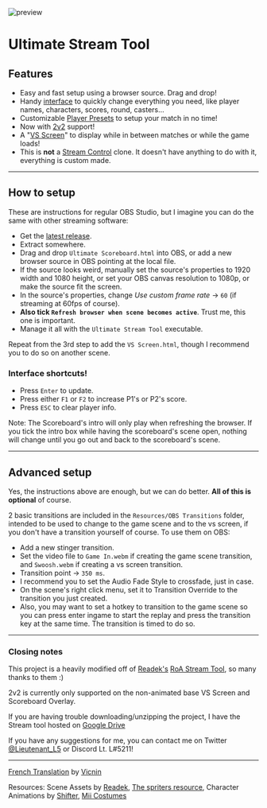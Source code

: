 ![preview](https://i.imgur.com/N4CCAiq.png)
# Ultimate Stream Tool

## Features
- Easy and fast setup using a browser source. Drag and drop!
- Handy [interface](https://i.imgur.com/xB2h476.png) to quickly change everything you need, like player names, characters, scores, round, casters...
- Customizable [Player Presets](https://imgur.com/a/oT8uh5a) to setup your match in no time!
- Now with [2v2](https://imgur.com/a/Ip3Ge3h) support!
- A "[VS Screen](https://imgur.com/OMIo4q3)" to display while in between matches or while the game loads!
- This is **not** a [Stream Control](http://farpnut.net/StreamControl) clone. It doesn't have anything to do with it, everything is custom made.

---

## How to setup
These are instructions for regular OBS Studio, but I imagine you can do the same with other streaming software:
- Get the [latest release](https://github.com/LieutenantL/Ultimate-Stream-Tool).
- Extract somewhere.
- Drag and drop `Ultimate Scoreboard.html` into OBS, or add a new browser source in OBS pointing at the local file.
- If the source looks weird, manually set the source's properties to 1920 width and 1080 height, or set your OBS canvas resolution to 1080p, or make the source fit the screen.
- In the source's properties, change *Use custom frame rate* -> `60` (if streaming at 60fps of course).
- **Also tick `Refresh browser when scene becomes active`**. Trust me, this one is important.
- Manage it all with the `Ultimate Stream Tool` executable.

Repeat from the 3rd step to add the `VS Screen.html`, though I recommend you to do so on another scene.

### Interface shortcuts!
- Press `Enter` to update.
- Press either `F1` or `F2` to increase P1's or P2's score.
- Press `ESC` to clear player info.

Note: The Scoreboard's intro will only play when refreshing the browser. If you tick the intro box while having the scoreboard's scene open, nothing will change until you go out and back to the scoreboard's scene.

---

## Advanced setup
Yes, the instructions above are enough, but we can do better. **All of this is optional** of course.
 
2 basic transitions are included in the `Resources/OBS Transitions` folder, intended to be used to change to the game scene and to the vs screen, if you don't have a transition yourself of course. To use them on OBS:
- Add a new stinger transition.
- Set the video file to `Game In.webm` if creating the game scene transition, and `Swoosh.webm` if creating a vs screen transition.
- Transition point -> `350 ms`.
- I recommend you to set the Audio Fade Style to crossfade, just in case.
- On the scene's right click menu, set it to Transition Override to the transition you just created.
- Also, you may want to set a hotkey to transition to the game scene so you can press enter ingame to start the replay and press the transition key at the same time. The transition is timed to do so.

---

### Closing notes
This project is a heavily modified off of [Readek's](https://twitter.com/Readeku) [RoA Stream Tool](https://github.com/Readek/RoA-Stream-Tool), so many thanks to them :)

2v2 is currently only supported on the non-animated base VS Screen and Scoreboard Overlay.

If you are having trouble downloading/unzipping the project, I have the Stream tool hosted on [Google Drive](https://drive.google.com/drive/folders/1_6SgIsUcMQdlOSn2ObJpa2k2BJHLk1YI)

If you have any suggestions for me, you can contact me on Twitter [@Lieutenant_L5](https://twitter.com/lieutenant_l5) or Discord Lt. L#5211!

---

[French Translation](https://docs.google.com/document/d/1JURl3Muby7b8WUy0RRLge6-Bn0VXHrOo/edit?usp=sharing&ouid=105808034193998201742&rtpof=true&sd=true) by [Vicnin](https://twitter.com/VicninSSB)

Resources: Scene Assets by [Readek](https://twitter.com/Readeku), [The spriters resource](https://www.spriters-resource.com/nintendo_switch/supersmashbrosultimate/), Character Animations by [Shifter](https://twitter.com/WayShifter), [Mii Costumes](https://docs.google.com/document/d/1xEan4Xi1SWQLFjztYXFWLHMpv_gcStbQgUzC5y3MxOw/edit)
